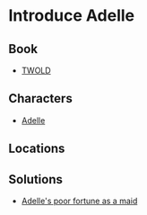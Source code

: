 # Introduce Adelle

## Book

* [TWOLD](../books/twold.md)

## Characters

* [Adelle](../characters/adelle.md)

## Locations



## Solutions

* [Adelle's poor fortune as a maid](../solutions/adelles-poor-fortune-as-maid.md)
